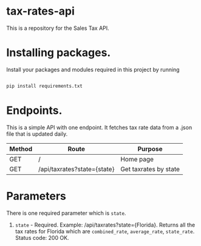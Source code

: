 # tax-rates-api
This is a repository for the Sales Tax API.

# Installing packages.

Install your packages and modules required in this project by running
```bash

pip install requirements.txt

```
# Endpoints.
This is a simple API with one endpoint. It fetches tax rate data from a .json file that is updated daily.

| Method | Route                 |Purpose                                     |
|--------|-----------------------|--------------------------------------------|
| GET    | /                     |       Home page                             |
| GET    | /api/taxrates?state={state}| Get taxrates by state                 |

# Parameters
There is one required parameter which is ```state```.
1. ```state``` - Required.
   Example: /api/taxrates?state={Florida}.
   Returns all the tax rates for Florida which are ```combined_rate```, ```average_rate```, ```state_rate```.
   Status code: 200 OK.
